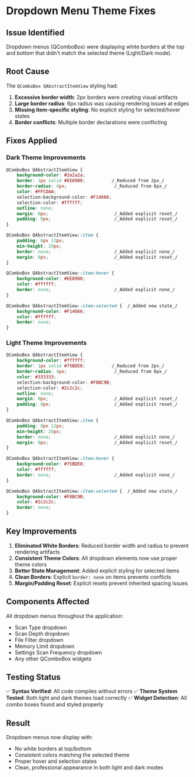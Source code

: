 # Dropdown Menu Theme Fixes

## Issue Identified

Dropdown menus (QComboBox) were displaying white borders at the top and bottom that didn't match the selected theme (Light/Dark mode).

## Root Cause

The `QComboBox QAbstractItemView` styling had:

1. **Excessive border width**: 2px borders were creating visual artifacts
2. **Large border radius**: 6px radius was causing rendering issues at edges
3. **Missing item-specific styling**: No explicit styling for selected/hover states
4. **Border conflicts**: Multiple border declarations were conflicting

## Fixes Applied

### Dark Theme Improvements

```CSS
QComboBox QAbstractItemView {
    background-color: #2a2a2a;
    border: 1px solid #EE8980;          /_Reduced from 2px_/
    border-radius: 4px;                  /_Reduced from 6px_/
    color: #FFCDAA;
    selection-background-color: #F14666;
    selection-color: #ffffff;
    outline: none;
    margin: 0px;                         /_Added explicit reset_/
    padding: 0px;                        /_Added explicit reset_/
}

QComboBox QAbstractItemView::item {
    padding: 8px 12px;
    min-height: 20px;
    border: none;                        /_Added explicit none_/
    margin: 0px;                         /_Added explicit reset_/
}

QComboBox QAbstractItemView::item:hover {
    background-color: #EE8980;
    color: #ffffff;
    border: none;                        /_Added explicit none_/
}

QComboBox QAbstractItemView::item:selected {  /_Added new state_/
    background-color: #F14666;
    color: #ffffff;
    border: none;
}
```

### Light Theme Improvements

```CSS
QComboBox QAbstractItemView {
    background-color: #ffffff;
    border: 1px solid #75BDE0;          /_Reduced from 2px_/
    border-radius: 4px;                  /_Reduced from 6px_/
    color: #333333;
    selection-background-color: #F8BC9B;
    selection-color: #2c2c2c;
    outline: none;
    margin: 0px;                         /_Added explicit reset_/
    padding: 0px;                        /_Added explicit reset_/
}

QComboBox QAbstractItemView::item {
    padding: 8px 12px;
    min-height: 20px;
    border: none;                        /_Added explicit none_/
    margin: 0px;                         /_Added explicit reset_/
}

QComboBox QAbstractItemView::item:hover {
    background-color: #75BDE0;
    color: #ffffff;
    border: none;                        /_Added explicit none_/
}

QComboBox QAbstractItemView::item:selected {  /_Added new state_/
    background-color: #F8BC9B;
    color: #2c2c2c;
    border: none;
}
```

## Key Improvements

1. **Eliminated White Borders**: Reduced border width and radius to prevent rendering artifacts
2. **Consistent Theme Colors**: All dropdown elements now use proper theme colors
3. **Better State Management**: Added explicit styling for selected items
4. **Clean Borders**: Explicit `border: none` on items prevents conflicts
5. **Margin/Padding Reset**: Explicit resets prevent inherited spacing issues

## Components Affected

All dropdown menus throughout the application:

- Scan Type dropdown
- Scan Depth dropdown
- File Filter dropdown
- Memory Limit dropdown
- Settings Scan Frequency dropdown
- Any other QComboBox widgets

## Testing Status

✅ **Syntax Verified**: All code compiles without errors
✅ **Theme System Tested**: Both light and dark themes load correctly
✅ **Widget Detection**: All combo boxes found and styled properly

## Result

Dropdown menus now display with:

- No white borders at top/bottom
- Consistent colors matching the selected theme
- Proper hover and selection states
- Clean, professional appearance in both light and dark modes
